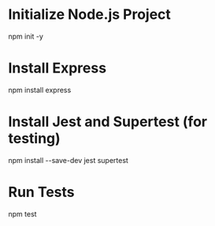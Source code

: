 # Initialize Node.js Project
npm init -y
# Install Express
npm install express
# Install Jest and Supertest (for testing)
npm install --save-dev jest supertest
# Run Tests
npm test
